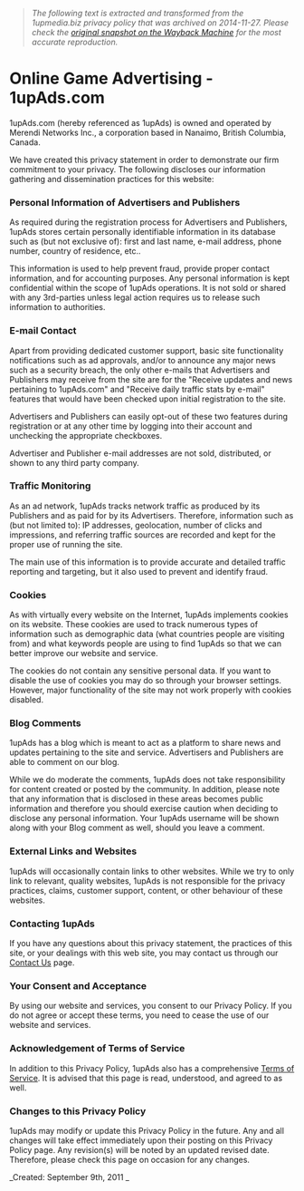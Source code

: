 > *The following text is extracted and transformed from the 1upmedia.biz privacy policy that was archived on 2014-11-27. Please check the [original snapshot on the Wayback Machine](https://web.archive.org/web/20141127140931id_/http%3A//www.1upads.com/privacy) for the most accurate reproduction.*

# Online Game Advertising - 1upAds.com

1upAds.com (hereby referenced as 1upAds) is owned and operated by Merendi Networks Inc., a corporation based in Nanaimo, British Columbia, Canada. 

We have created this privacy statement in order to demonstrate our firm commitment to your privacy. The following discloses our information gathering and dissemination practices for this website: 

### Personal Information of Advertisers and Publishers

As required during the registration process for Advertisers and Publishers, 1upAds stores certain personally identifiable information in its database such as (but not exclusive of): first and last name, e-mail address, phone number, country of residence, etc.. 

This information is used to help prevent fraud, provide proper contact information, and for accounting purposes. Any personal information is kept confidential within the scope of 1upAds operations. It is not sold or shared with any 3rd-parties unless legal action requires us to release such information to authorities. 

### E-mail Contact

Apart from providing dedicated customer support, basic site functionality notifications such as ad approvals, and/or to announce any major news such as a security breach, the only other e-mails that Advertisers and Publishers may receive from the site are for the "Receive updates and news pertaining to 1upAds.com" and "Receive daily traffic stats by e-mail" features that would have been checked upon initial registration to the site. 

Advertisers and Publishers can easily opt-out of these two features during registration or at any other time by logging into their account and unchecking the appropriate checkboxes. 

Advertiser and Publisher e-mail addresses are not sold, distributed, or shown to any third party company. 

### Traffic Monitoring

As an ad network, 1upAds tracks network traffic as produced by its Publishers and as paid for by its Advertisers. Therefore, information such as (but not limited to): IP addresses, geolocation, number of clicks and impressions, and referring traffic sources are recorded and kept for the proper use of running the site.

The main use of this information is to provide accurate and detailed traffic reporting and targeting, but it also used to prevent and identify fraud. 

### Cookies

As with virtually every website on the Internet, 1upAds implements cookies on its website. These cookies are used to track numerous types of information such as demographic data (what countries people are visiting from) and what keywords people are using to find 1upAds so that we can better improve our website and service. 

The cookies do not contain any sensitive personal data. If you want to disable the use of cookies you may do so through your browser settings. However, major functionality of the site may not work properly with cookies disabled. 

### Blog Comments

1upAds has a blog which is meant to act as a platform to share news and updates pertaining to the site and service. Advertisers and Publishers are able to comment on our blog. 

While we do moderate the comments, 1upAds does not take responsibility for content created or posted by the community. In addition, please note that any information that is disclosed in these areas becomes public information and therefore you should exercise caution when deciding to disclose any personal information. Your 1upAds username will be shown along with your Blog comment as well, should you leave a comment. 

### External Links and Websites

1upAds will occasionally contain links to other websites. While we try to only link to relevant, quality websites, 1upAds is not responsible for the privacy practices, claims, customer support, content, or other behaviour of these websites. 

### Contacting 1upAds

If you have any questions about this privacy statement, the practices of this site, or your dealings with this web site, you may contact us through our [Contact Us](https://web.archive.org/contact/) page. 

### Your Consent and Acceptance

By using our website and services, you consent to our Privacy Policy. If you do not agree or accept these terms, you need to cease the use of our website and services. 

### Acknowledgement of Terms of Service

In addition to this Privacy Policy, 1upAds also has a comprehensive [Terms of Service](https://web.archive.org/terms/). It is advised that this page is read, understood, and agreed to as well. 

### Changes to this Privacy Policy

1upAds may modify or update this Privacy Policy in the future. Any and all changes will take effect immediately upon their posting on this Privacy Policy page. Any revision(s) will be noted by an updated revised date. Therefore, please check this page on occasion for any changes. 

_Created: September 9th, 2011 _
